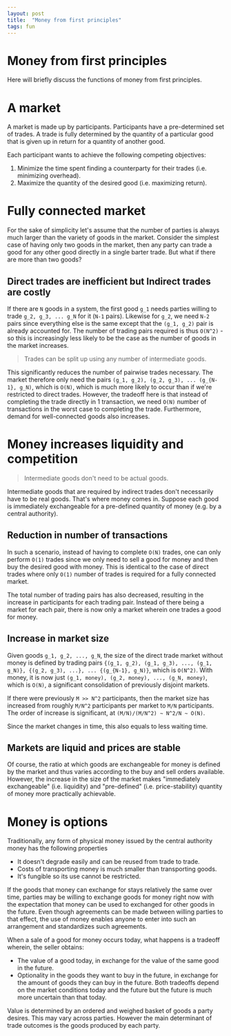 ```yaml
---
layout: post
title:  "Money from first principles"
tags: fun
---
```


# Money from first principles
Here will briefly discuss the functions of money from first principles.

# A market 
A market is made up by participants. Participants have a pre-determined set of trades. A trade is fully determined by the quantity of a particular good that is given up in return for a quantity of another good.

Each participant wants to achieve the following competing objectives:
1. Minimize the time spent finding a counterparty for their trades (i.e. minimizing overhead).
2. Maximize the quantity of the desired good (i.e. maximizing return).

# Fully connected market
For the sake of simplicity let's assume that the number of parties is always much larger than the variety of goods in the market. Consider the simplest case of having only two goods in the market, then any party can trade a good for any other good directly in a single barter trade. But what if there are more than two goods? 

## Direct trades are inefficient but Indirect trades are costly
If there are `N` goods in a system, the first good `g_1` needs parties willing to trade `g_2, g_3, ... g_N` for it (`N-1` pairs). Likewise for `g_2`, we need `N-2` pairs since everything else is the same except that the `(g_1, g_2)` pair is already accounted for. The number of trading pairs required is thus `O(N^2)` - so this is increasingly less likely to be the case as the number of goods in the market increases. 

> Trades can be split up using any number of intermediate goods. 

This significantly reduces the number of pairwise trades necessary. The market therefore only need the pairs `(g_1, g_2), (g_2, g_3), ... (g_{N-1}, g_N)`, which is `O(N)`, which is much more likely to occur than if we're restricted to direct trades. However, the tradeoff here is that instead of completing the trade directly in 1 transaction, we need `O(N)` number of transactions in the worst case to completing the trade. Furthermore, demand for well-connected goods also increases. 

# Money increases liquidity and competition
> Intermediate goods don't need to be actual goods.

Intermediate goods that are required by indirect trades don't necessarily have to be real goods. That's where money comes in. Suppose each good is immediately exchangeable for a pre-defined quantity of money (e.g. by a central authority). 

## Reduction in number of transactions
In such a scenario, instead of having to complete `O(N)` trades, one can only perform `O(1)` trades since we only need to sell a good for money and then buy the desired good with money. This is identical to the case of direct trades where only `O(1)` number of trades is required for a fully connected market. 

The total number of trading pairs has also decreased, resulting in the increase in participants for each trading pair. Instead of there being a market for each pair, there is now only a market wherein one trades a good for money. 

## Increase in market size 
Given goods `g_1, g_2, ..., g_N`, the size of the direct trade market without money is defined by trading pairs `{(g_1, g_2), (g_1, g_3), ..., (g_1, g_N)}, {(g_2, g_3), ...}, ... {(g_{N-1}, g_N)}`,  which is `O(N^2)`. With money, it is now just `(g_1, money), (g_2, money), ..., (g_N, money)`, which is `O(N)`, a significant consolidation of previously disjoint markets. 

If there were previously `M >> N^2` participants, then the market size has increased from roughly `M/N^2` participants per market to `M/N`  participants. The order of increase is significant, at `(M/N)/(M/N^2) ~ N^2/N ~ O(N)`. 

Since the market changes in time, this also equals to less waiting time. 

## Markets are liquid and prices are stable 
Of course, the ratio at which goods are exchangeable for money is defined by the market and thus varies according to the buy and sell orders available. However, the increase in the size of the market makes "immediately exchangeable" (i.e. liquidity) and "pre-defined" (i.e. price-stability) quantity of money more practically achievable. 

# Money is options 
Traditionally, any form of physical money issued by the central authority money has the following properties
- It doesn't degrade easily and can be reused from trade to trade. 
- Costs of transporting money is much smaller than transporting goods. 
- It's fungible so its use cannot be restricted. 

If the goods that money can exchange for stays relatively the same over time, parties may be willing to exchange goods for money right now with the expectation that money can be used to exchanged for other goods in the future. Even though agreements can be made between willing parties to that effect, the use of money enables anyone to enter into such an arrangement and standardizes such agreements. 

When a sale of a good for money occurs today, what happens is a tradeoff wherein, the seller obtains:
- The value of a good today, in exchange for the value of the same good in the future.
- Optionality in the goods they want to buy in the future, in exchange for the amount of goods they can buy in the future. 
Both tradeoffs depend on the market conditions today and the future but the future is much more uncertain than that today.

Value is determined by an ordered and weighed basket of goods a party desires. This may vary across parties. However the main determinant of trade outcomes is the goods produced by each party. 
